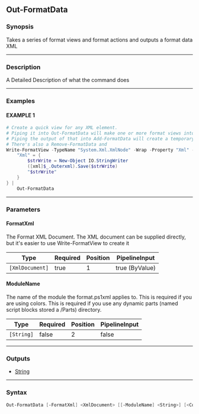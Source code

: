 Out-FormatData
--------------




### Synopsis
Takes a series of format views and format actions and outputs a format data XML



---


### Description

A Detailed Description of what the command does



---


### Examples
#### EXAMPLE 1
```PowerShell
# Create a quick view for any XML element.
# Piping it into Out-FormatData will make one or more format views into a full format XML file
# Piping the output of that into Add-FormatData will create a temporary module to hold the formatting data
# There's also a Remove-FormatData and
Write-FormatView -TypeName "System.Xml.XmlNode" -Wrap -Property "Xml" -VirtualProperty @{
    "Xml" = {
        $strWrite = New-Object IO.StringWriter
        ([xml]$_.Outerxml).Save($strWrite)
        "$strWrite"
    }
} |
    Out-FormatData
```



---


### Parameters
#### **FormatXml**

The Format XML Document.  The XML document can be supplied directly,
but it's easier to use Write-FormatView to create it






|Type           |Required|Position|PipelineInput |
|---------------|--------|--------|--------------|
|`[XmlDocument]`|true    |1       |true (ByValue)|



#### **ModuleName**

The name of the module the format.ps1xml applies to.
This is required if you are using colors.
This is required if you use any dynamic parts (named script blocks stored a /Parts) directory.






|Type      |Required|Position|PipelineInput|
|----------|--------|--------|-------------|
|`[String]`|false   |2       |false        |





---


### Outputs
* [String](https://learn.microsoft.com/en-us/dotnet/api/System.String)






---


### Syntax
```PowerShell
Out-FormatData [-FormatXml] <XmlDocument> [[-ModuleName] <String>] [<CommonParameters>]
```
